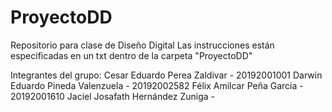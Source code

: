 # ProyectoDD
Repositorio para clase de Diseño Digital
Las instrucciones están especificadas en un txt dentro de la carpeta "ProyectoDD"

Integrantes del grupo:
Cesar Eduardo Perea Zaldivar - 20192001001 
Darwin Eduardo Pineda Valenzuela - 20192002582
Félix Amilcar Peña Garcia - 20192001610
Jaciel Josafath Hernández Zuniga - 
